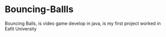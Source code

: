 # Bouncing-Ballls
Bouncing Balls,  is video game develop in java, is my first project worked in Eafit University

